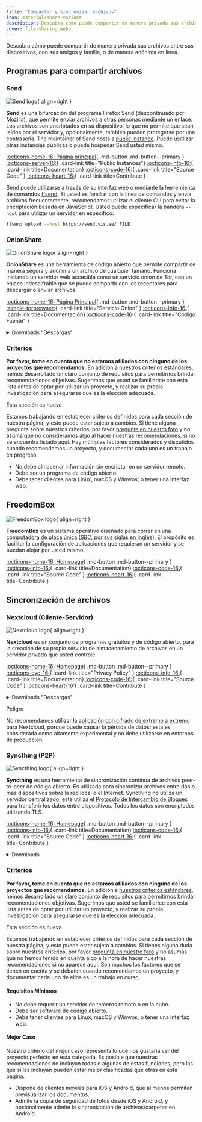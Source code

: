 ```yaml
---
title: "Compartir y sincronizar archivos"
icon: material/share-variant
description: Descubra cómo puede compartir de manera privada sus archivos entre sus dispositivos, con sus amigos y familia, o de manera anónima en línea.
cover: file-sharing.webp
---
```


Descubra cómo puede compartir de manera privada sus archivos entre sus dispositivos, con sus amigos y familia, o de manera anónima en línea.

## Programas para compartir archivos

### Send

<div class="admonition recommendation" markdown>

![Send logo](assets/img/file-sharing-sync/send.svg){ align=right }

**Send** es una bifurcación del programa Firefox Send (descontinuado por Mozilla), que permite enviar archivos a otras personas mediante un enlace. Los archivos son encriptados en su dispositivo, lo que no permite que sean leídos por el servidor y, opcionalmente, también pueden protegerse por una contraseña. The maintainer of Send hosts a [public instance](https://send.vis.ee). Puede usitlizar otras instancias públicas o puede hospedar Send usted mismo.

[:octicons-home-16: Página principal](https://send.vis.ee){ .md-button .md-button--primary }
[:octicons-server-16:](https://github.com/timvisee/send-instances){ .card-link title="Public Instances"}
[:octicons-info-16:](https://github.com/timvisee/send#readme){ .card-link title=Documentation}
[:octicons-code-16:](https://github.com/timvisee/send){ .card-link title="Source Code" }
[:octicons-heart-16:](https://github.com/sponsors/timvisee){ .card-link title=Contribute }

</details>

</div>

Send puede utilizarse a través de su interfaz web o mediante la herremienta de comandos [ffsend](https://github.com/timvisee/ffsend). Si usted es familiar con la línea de comandos y envía archivos frecuentemente, recomendamos utilizar el cliente CLI para evitar la encriptación basada en JavaScript. Usted puede especificar la bandera `--host` para utilizar un servidor en específico:

```bash
ffsend upload --host https://send.vis.ee/ FILE
```

### OnionShare

<div class="admonition recommendation" markdown>

![OnionShare logo](assets/img/file-sharing-sync/onionshare.svg){ align=right }

**OnionShare** es una herramienta de código abierto que permite compartir de manera segura y anónima un archivo de cualquier tamaño. Funciona iniciando un servidor web accesible como un servicio onion de Tor, con un enlace indescifrable que se puede compartir con los receptores para descargar o enviar archivos.

[:octicons-home-16: Página Principal](https://onionshare.org){ .md-button .md-button--primary }
[:simple-torbrowser:](http://lldan5gahapx5k7iafb3s4ikijc4ni7gx5iywdflkba5y2ezyg6sjgyd.onion){ .card-link title="Servicio Onion" }
[:octicons-info-16:](https://docs.onionshare.org){ .card-link title=Documentación}
[:octicons-code-16:](https://github.com/onionshare/onionshare){ .card-link title="Código Fuente" }

<details class="downloads" markdown>
<summary>Downloads "Descargas"</summary>

- [:simple-windows11: Windows](https://onionshare.org/#download)
- [:simple-apple: macOS](https://onionshare.org/#download)
- [:simple-linux: Linux](https://onionshare.org/#download)

</details>

</div>

### Criterios

**Por favor, tome en cuenta que no estamos afiliados con ninguno de los proyectos que recomendamos.** En adición a [nuestros criterios estándares](about/criteria.md), hemos desarrollado un claro conjunto de requisitos para permitirnos brindar recomendaciones objetivas. Sugerimos que usted se familiarice con esta lista antes de optar por utilizar un proyecto, y realizar su propia investigación para asegurarse que es la elección adecuada.

<div class="admonition example" markdown>
<p class="admonition-title">Esta sección es nueva</p>

Estamos trabajando en establecer criterios definidos para cada sección de nuestra página, y esto puede estar sujeto a cambios. Si tiene alguna pregunta sobre nuestros criterios, por favor [pregunte en nuestro foro](https://discuss.privacyguides.net/latest) y no asuma que no consideramos algo al hacer nuestras recomendaciones, si no se encuentra listado aquí. Hay múltiples factores considerados y discutidos cuando recomendamos un proyecto, y documentar cada uno es un trabajo en progreso.

</div>

- No debe almacenar información sin encriptar en un servidor remoto.
- Debe ser un programa de código abierto.
- Debe tener clientes para Linux, macOS y Winwos; o tener una interfaz web.

## FreedomBox

<div class="admonition recommendation" markdown>

![FreedomBox logo](assets/img/file-sharing-sync/freedombox.svg){ align=right }

**FreedomBox** es un sistema operativo diseñado para correr en una [computadora de placa única (SBC, por sus siglas en inglés)](https://en.wikipedia.org/wiki/Single-board_computer). El propósito es facilitar la configuración de aplicaciones que requieran un servidor y se puedan alojar por usted mismo.

[:octicons-home-16: Homepage](https://freedombox.org){ .md-button .md-button--primary }
[:octicons-info-16:](https://wiki.debian.org/FreedomBox/Manual){ .card-link title=Documentation}
[:octicons-code-16:](https://salsa.debian.org/freedombox-team/freedombox){ .card-link title="Source Code" }
[:octicons-heart-16:](https://freedomboxfoundation.org/donate){ .card-link title=Contribute }

</details>

</div>

## Sincronización de archivos

### Nextcloud (Cliente-Servidor)

<div class="admonition recommendation" markdown>

![Nextcloud logo](assets/img/productivity/nextcloud.svg){ align=right }

**Nextcloud** es un conjunto de programas gratuitos y de código abierto, para la creación de su propio servicio de almacenamiento de archivos en un servidor privado que usted controle.

[:octicons-home-16: Homepage](https://nextcloud.com){ .md-button .md-button--primary }
[:octicons-eye-16:](https://nextcloud.com/privacy){ .card-link title="Privacy Policy" }
[:octicons-info-16:](https://nextcloud.com/support){ .card-link title=Documentation}
[:octicons-code-16:](https://github.com/nextcloud){ .card-link title="Source Code" }
[:octicons-heart-16:](https://nextcloud.com/contribute){ .card-link title=Contribute }

<details class="downloads" markdown>
<summary>Downloads "Descargas"</summary>

- [:simple-googleplay: Google Play](https://play.google.com/store/apps/details?id=com.nextcloud.client)
- [:simple-appstore: App Store](https://apps.apple.com/app/id1125420102)
- [:simple-github: GitHub](https://github.com/nextcloud/android/releases)
- [:simple-windows11: Windows](https://nextcloud.com/install/#install-clients)
- [:simple-apple: macOS](https://nextcloud.com/install/#install-clients)
- [:simple-linux: Linux](https://nextcloud.com/install/#install-clients)

</details>

</div>

<div class="admonition danger" markdown>
<p class="admonition-title">Peligro</p>

No recomendamos utilizar la [aplicación con cifrado de extremo a extremo](https://apps.nextcloud.com/apps/end_to_end_encryption) para Nextcloud, porque puede causar la pérdida de datos; esta es considerada como altamente experimental y no debe utilizarse en entornos de producción.

</div>

### Syncthing (P2P)

<div class="admonition recommendation" markdown>

![Syncthing logo](assets/img/file-sharing-sync/syncthing.svg){ align=right }

**Syncthing** es una herramienta de sincronización continua de archivos peer-to-peer de código abierto. Es utilizada para sincronizar archivos entre dos o más dispositivos sobre la red local o el Internet. Syncthing no utiliza un servidor centralizado, este utiliza el [Protocolo de Intercambio de Bloques](https://docs.syncthing.net/specs/bep-v1.html#bep-v1) para transferir los datos entre dispositivos. Todos los datos son encriptados utilizando TLS.

[:octicons-home-16: Homepage](https://syncthing.net){ .md-button .md-button--primary }
[:octicons-info-16:](https://docs.syncthing.net){ .card-link title=Documentation}
[:octicons-code-16:](https://github.com/syncthing){ .card-link title="Source Code" }
[:octicons-heart-16:](https://syncthing.net/donations){ .card-link title=Contribute }

<details class="downloads" markdown>
<summary>Downloads</summary>

- [:simple-googleplay: Google Play](https://play.google.com/store/apps/details?id=com.nutomic.syncthingandroid)
- [:simple-windows11: Windows](https://syncthing.net/downloads)
- [:simple-apple: macOS](https://syncthing.net/downloads)
- [:simple-linux: Linux](https://syncthing.net/downloads)
- [:simple-freebsd: FreeBSD](https://syncthing.net/downloads)

</details>

</div>

### Criterios

**Por favor, tome en cuenta que no estamos afiliados con ninguno de los proyectos que recomendamos.** En adición a [nuestros criterios estándares](about/criteria.md), hemos desarrollado un claro conjunto de requisitos para permitirnos brindar recomendaciones objetivas. Sugerimos que usted se familiarice con esta lista antes de optar por utilizar un proyecto, y realizar su propia investigación para asegurarse que es la elección adecuada.

<div class="admonition example" markdown>
<p class="admonition-title">Esta sección es nueva</p>

Estamos trabajando en establecer criterios definidos para cada sección de nuestra página, y esto puede estar sujeto a cambios. Si tienes alguna duda sobre nuestros criterios, por favor [pregunta en nuestro foro](https://discuss.privacyguides.net/latest) y no asumas que no hemos tenido en cuenta algo a la hora de hacer nuestras recomendaciones si no aparece aquí. Son muchos los factores que se tienen en cuenta y se debaten cuando recomendamos un proyecto, y documentar cada uno de ellos es un trabajo en curso.

</div>

#### Requisitos Mínimos

- No debe requerir un servidor de terceros remoto o en la nube.
- Debe ser software de código abierto.
- Debe tener clientes para Linux, macOS y Winwos; o tener una interfaz web.

#### Mejor Caso

Nuestro criterio del mejor caso representa lo que nos gustaría ver del proyecto perfecto en esta categoría. Es posible que nuestras recomendaciones no incluyan todas o algunas de estas funciones, pero las que sí las incluyan pueden estar mejor clasificadas que otras en esta página.

- Dispone de clientes móviles para iOS y Android, que al menos permiten previsualizar los documentos.
- Admite la copia de seguridad de fotos desde iOS y Android, y opcionalmente admite la sincronización de archivos/carpetas en Android.
